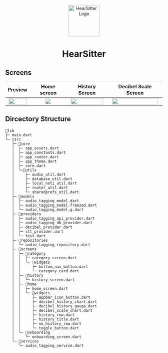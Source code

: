 <p align="center">
<img src="https://user-images.githubusercontent.com/88659167/229131308-d658434a-cc34-46d0-a3da-4f2cb86272d0.png" width="100px" alt="HearSitter Logo" />
</p>

<h1 align="center">HearSitter</h1>

## Screens


|Preview                    |   Home screen             |   History Screen           |  Decibel Scale Screen    |
|:-------------------------:|:-------------------------:|:-------------------------:|:-------------------------:|
<img src="https://user-images.githubusercontent.com/88659167/229133364-a701ac23-aea2-409a-9da2-9779c75bbaf2.gif" width='95%'>|<img src="https://user-images.githubusercontent.com/88659167/229136140-da524ef0-1077-4825-bdfd-f0a708de4377.jpg">|<img src="https://user-images.githubusercontent.com/88659167/229135997-da398cfa-0041-447e-b955-cff420323fb6.jpg" width='95%'>|<img src="https://user-images.githubusercontent.com/88659167/229136318-85a5a405-0f1f-41f0-807e-f24a1e4014a3.jpg" width='95%'>


## Dircectory Structure

```
📂lib
├─ main.dart
└─ 📂src
   ├─ 📂core
   │  ├─ app_assets.dart
   │  ├─ app_constants.dart
   │  ├─ app_router.dart
   │  ├─ app_theme.dart
   │  ├─ core.dart
   │  └─📂utils
   │     ├─ audio_util.dart
   │     ├─ database_util.dart
   │     ├─ local_noti_util.dart
   │     ├─ router_util.dart
   │     └─ sharedprefs_util.dart
   ├─ 📂models
   │  ├─ audio_tagging_model.dart
   │  ├─ audio_tagging_model.freezed.dart
   │  └─ audio_tagging_model.g.dart
   ├─ 📂providers
   │  ├─ audio_tagging_api_provider.dart
   │  ├─ audio_tagging_db_provider.dart
   │  ├─ decibel_provider.dart
   │  ├─ stt_provider.dart
   │  └─ test.dart
   ├─ 📂repositories
   │  └─ audio_tagging_repository.dart
   ├─ 📂screens
   │  ├─ 📂category
   │  │  ├─ category_screen.dart
   │  │  └─ 📂widgets
   │  │     ├─ bottom_nav_button.dart
   │  │     └─ category_card.dart
   │  ├─ 📂history
   │  │  └─ history_screen.dart
   │  ├─ 📂home
   │  │  ├─ home_screen.dart
   │  │  └─ 📂widgets
   │  │     ├─ appbar_icon_button.dart
   │  │     ├─ decibel_history_chart.dart
   │  │     ├─ decibel_history_gauge.dart
   │  │     ├─ decibel_scale_chart.dart
   │  │     ├─ history_row.dart
   │  │     ├─ history_title.dart
   │  │     ├─ no_history_row.dart
   │  │     └─ toggle_button.dart
   │  └─ 📂onboarding
   │     └─ onboarding_screen.dart
   └─ 📂services
      └─ audio_tagging_service.dart

```

